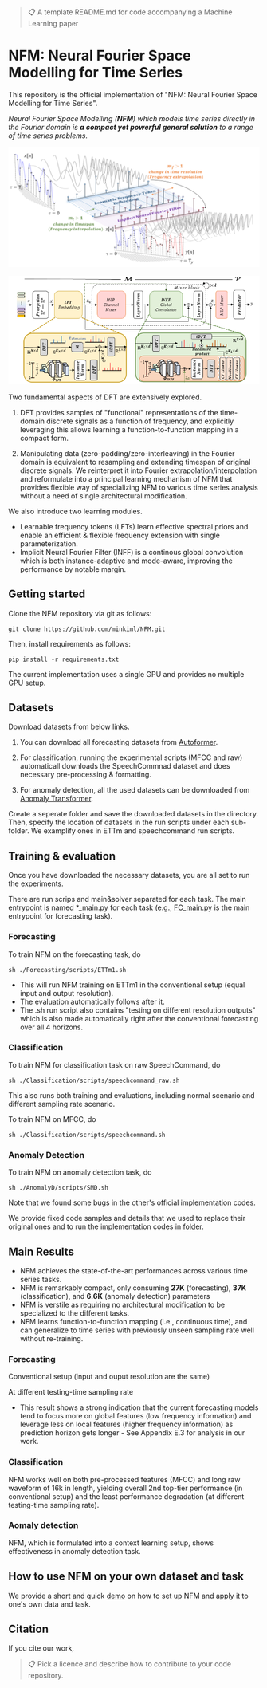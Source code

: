 >📋  A template README.md for code accompanying a Machine Learning paper

# NFM: Neural Fourier Space Modelling for Time Series

This repository is the official implementation of "NFM: Neural Fourier Space Modelling for Time Series".
<!-- [Neural Fourier Space Modelling for Time Series](link).  -->

*Neural Fourier Space Modelling (**NFM**) which models time series directly in the Fourier domain is **a compact yet powerful general solution** to a range of time series problems.*

![Overall workflow](images/Framework.png)

![Overall architecture](images/NFM_architecture.png)

Two fundamental aspects of DFT are extensively explored.
1) DFT provides samples of "functional" representations of the time-domain discrete signals as a function of frequency, and explicitly leveraging this allows learning a function-to-function mapping in a compact form.

2) Manipulating data (zero-padding/zero-interleaving) in the Fourier domain is equivalent to resampling and extending timespan of original discrete signals. We reinterpret it into Fourier extrapolation/interpolation and reformulate into a principal learning mechanism of NFM that provides flexible way of specializing NFM to various time series analysis without a need of single architectural modification.  


We also introduce two learning modules.  
- Learnable frequency tokens (LFTs) learn effective spectral priors and enable an efficient & flexible frequency extension with single parameterization.
- Implicit Neural Fourier Filter (INFF) is a continous global convolution which is both instance-adaptive and mode-aware, improving the performance by notable margin. 

## Getting started
Clone the NFM repository via git as follows:

```clone
git clone https://github.com/minkiml/NFM.git
```

Then, install requirements as follows:

```setup
pip install -r requirements.txt
```
The current implementation uses a single GPU and provides no multiple GPU setup. 
<!-- There is a sub-folder for each task, under which you can find all task-specific codes, e.g., dataloaders, trainer, run scripts, etc.   -->

## Datasets
Download datasets from below links. 

1. You can download all forecasting datasets from [Autoformer](https://drive.google.com/drive/folders/1ZOYpTUa82_jCcxIdTmyr0LXQfvaM9vIy).

2. For classification, running the experimental scripts (MFCC and raw) automaticall downloads the SpeechCommnad dataset and does necessary pre-processing & formatting.

3. For anomaly detection, all the used datasets can be downloaded from [Anomaly Transformer](https://drive.google.com/drive/folders/1gisthCoE-RrKJ0j3KPV7xiibhHWT9qRm).

Create a seperate folder and save the downloaded datasets in the directory. Then, specify the location of datasets in the run scripts under each sub-folder.
We examplify ones in ETTm and speechcommand run scripts.

## Training & evaluation
Once you have downloaded the necessary datasets, you are all set to run the experiments.

There are run scrips and main&solver separated for each task. The main entrypoint is named *_main.py for each task (e.g., [FC_main.py](FC_main.py) is the main entrypoint for forecasting task).    

### Forecasting
To train NFM on the forecasting task, do
```trainf
sh ./Forecasting/scripts/ETTm1.sh
```
- This will run NFM training on ETTm1 in the conventional setup (equal input and output resolution).
- The evaluation automatically follows after it.
- The .sh run script also contains "testing on different resolution outputs" which is also made automatically right after the conventional forecasting over all 4 horizons. 

### Classification
To train NFM for classification task on raw SpeechCommand, do 

```trainc
sh ./Classification/scripts/speechcommand_raw.sh 
```
This also runs both training and evaluations, including normal scenario and different sampling rate scenario.  


To train NFM on MFCC, do 
```trainc
sh ./Classification/scripts/speechcommand.sh 
```

### Anomaly Detection
To train NFM on anomaly detection task, do
```traina
sh ./AnomalyD/scripts/SMD.sh 
```

Note that we found some bugs in the other's official implementation codes. 

We provide fixed code samples and details that we used to replace their original ones and to run the implementation codes in [folder](etc).

## Main Results

- NFM achieves the state-of-the-art performances across various time series tasks.
- NFM is remarkably compact, only consuming **27K** (forecasting), **37K** (classification), and **6.6K** (anomaly detection) parameters 
- NFM is verstile as requiring no architectural modification to be specialized to the different tasks.
- NFM learns function-to-function mapping (i.e., continuous time), and can generalize to time series with previously unseen sampling rate well without re-training.  

### Forecasting

Conventional setup (input and ouput resolution are the same)



At different testing-time sampling rate



- This result shows a strong indication that the current forecasting models tend to focus more on global features (low frequency information) and leverage less on local features (higher frequency information) as prediction horizon gets longer - See Appendix E.3 for analysis in our work. 

### Classification 
NFM works well on both pre-processed features (MFCC) and long raw waveform of 16k in length, yielding overall 2nd top-tier performance (in conventional setup) and the least performance degradation (at different testing-time sampling rate).


### Aomaly detection
NFM, which is formulated into a context learning setup, shows effectiveness in anomaly detection task.


## How to use NFM on your own dataset and task
We provide a short and quick [demo](demo/simple_demo.ipynb) on how to set up NFM and apply it to one's own data and task.

## Citation
If you cite our work, 
>📋  Pick a licence and describe how to contribute to your code repository. 
<!-- 
## Contact
If you have any queries, please email us (mkim332@aucklanduni.ac.nz). -->